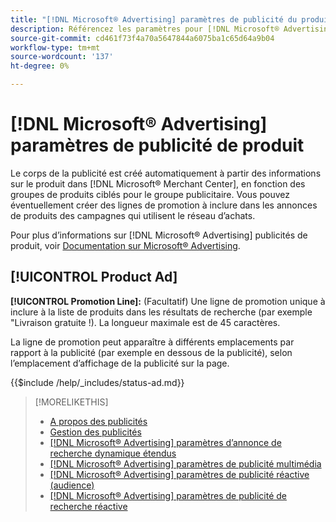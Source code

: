 ```yaml
---
title: "[!DNL Microsoft® Advertising] paramètres de publicité du produit"
description: Référencez les paramètres pour [!DNL Microsoft® Advertising] publicités de produits.
source-git-commit: cd461f73f4a70a5647844a6075ba1c65d64a9b04
workflow-type: tm+mt
source-wordcount: '137'
ht-degree: 0%

---
```


# [!DNL Microsoft® Advertising] paramètres de publicité de produit

Le corps de la publicité est créé automatiquement à partir des informations sur le produit dans [!DNL Microsoft® Merchant Center], en fonction des groupes de produits ciblés pour le groupe publicitaire. Vous pouvez éventuellement créer des lignes de promotion à inclure dans les annonces de produits des campagnes qui utilisent le réseau d’achats.

Pour plus d’informations sur [!DNL Microsoft® Advertising] publicités de produit, voir [Documentation sur Microsoft® Advertising](https://help.ads.microsoft.com/#apex/3/en/51082).

## [!UICONTROL Product Ad]

**[!UICONTROL Promotion Line]:** (Facultatif) Une ligne de promotion unique à inclure à la liste de produits dans les résultats de recherche (par exemple &quot;Livraison gratuite !). La longueur maximale est de 45 caractères.

La ligne de promotion peut apparaître à différents emplacements par rapport à la publicité (par exemple en dessous de la publicité), selon l’emplacement d’affichage de la publicité sur la page.

<!-- **[!UICONTROL Status]:** -->

{{$include /help/_includes/status-ad.md}}

>[!MORELIKETHIS]
>
>* [A propos des publicités](ad-about.md)
>* [Gestion des publicités](ad-manage.md)
>* [[!DNL Microsoft® Advertising] paramètres d’annonce de recherche dynamique étendus](ad-settings-microsoft-dsa.md)
>* [[!DNL Microsoft® Advertising] paramètres de publicité multimédia](ad-settings-microsoft-multimedia.md)
>* [[!DNL Microsoft® Advertising] paramètres de publicité réactive (audience)](ad-settings-microsoft-responsive.md)
>* [[!DNL Microsoft® Advertising] paramètres de publicité de recherche réactive](ad-settings-microsoft-rsa.md)

